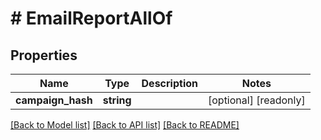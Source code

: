 # # EmailReportAllOf

## Properties

Name | Type | Description | Notes
------------ | ------------- | ------------- | -------------
**campaign_hash** | **string** |  | [optional] [readonly]

[[Back to Model list]](../../README.md#models) [[Back to API list]](../../README.md#endpoints) [[Back to README]](../../README.md)
